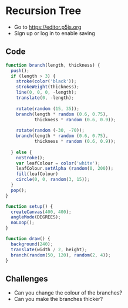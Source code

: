 # Recursion Tree

- Go to https://editor.p5js.org
- Sign up or log in to enable saving 

## Code

```js
function branch(length, thickness) {
  push();
  if (length > 3) {
    stroke(color('black'));
    strokeWeight(thickness);
    line(0, 0, 0, -length);
    translate(0, -length);
    
    rotate(random (15, 35));
    branch(length * random (0.6, 0.75), 
           thickness * random (0.6, 0.9));
    
    rotate(random (-30, -70));
    branch(length * random (0.6, 0.75), 
           thickness * random (0.6, 0.9));
    
  } else {
    noStroke();
    var leafColour = color('white');
    leafColour.setAlpha (random(0, 200));
    fill(leafColour)
    circle(0, 0, random(3, 15));
  }
  pop();
}

function setup() {
  createCanvas(400, 400);
  angleMode(DEGREES);
  noLoop();
}

function draw() {
  background(240);
  translate(width / 2, height);
  branch(random(50, 120), random(2, 4));
}
```

## Challenges

- Can you change the colour of the branches?
- Can you make the branches thicker?
